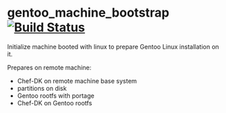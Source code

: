 # gentoo_machine_bootstrap [![Build Status](https://travis-ci.org/pr0d1r2/gentoo_machine_bootstrap.svg?branch=master)](https://travis-ci.org/pr0d1r2/gentoo_machine_bootstrap)

Initialize machine booted with linux to prepare Gentoo Linux
installation on it.

Prepares on remote machine:

- Chef-DK on remote machine base system
- partitions on disk
- Gentoo rootfs with portage
- Chef-DK on Gentoo rootfs
